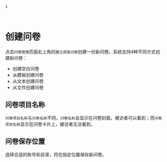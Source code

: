 ```index
1
```
```tag

```
```summary

```

# 创建问卷

点击`问卷管理`页面右上角的`建立调查问卷`创建一份新问卷。系统支持4种不同方式创建新问卷：

+ 创建空白问卷
+ 从模板创建问卷
+ 从文本创建问卷
+ 从文件创建问卷

## 问卷项目名称
`问卷项目名称`与`问卷名称`不同，`问卷名称`会显示在问卷封面，被访者可以看到；而`问卷项目名称`显示在问卷卡片上，被访者无法看到。

## 问卷保存位置
选择合适的账号和目录，将在指定位置保存新问卷。